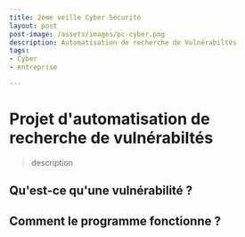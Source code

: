```yaml
---
title: 2ème veille Cyber Sécurité
layout: post
post-image: /assets/images/pc-cyber.png
description: Automatisation de recherche de Vulnérabiltés
tags:
- Cyber
- entreprise

---
```


# Projet d'automatisation de recherche de vulnérabiltés
>description 

## Qu'est-ce qu'une vulnérabilité ?
## Comment le programme fonctionne ?


